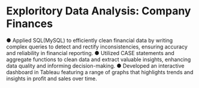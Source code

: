 # Exploritory Data Analysis: Company Finances
●	Applied SQL(MySQL) to efficiently clean financial data by writing complex queries to detect and rectify inconsistencies, ensuring accuracy and reliability in financial reporting.
●	Utilized CASE statements and aggregate functions to clean data and extract valuable insights, enhancing data quality and informing decision-making.
●	Developed an interactive dashboard in Tableau featuring a range of graphs that highlights trends and insights in profit and sales over time.
